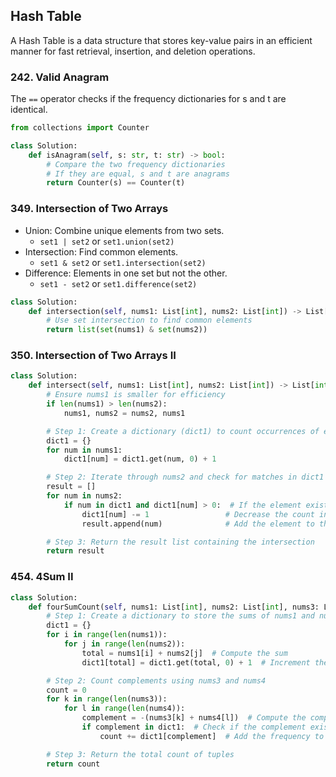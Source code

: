 ## Hash Table

A Hash Table is a data structure that stores key-value pairs in an efficient manner for fast retrieval, insertion, and deletion operations.

### 242. Valid Anagram

The `==` operator checks if the frequency dictionaries for s and t are identical.

```python
from collections import Counter

class Solution:
    def isAnagram(self, s: str, t: str) -> bool:
        # Compare the two frequency dictionaries
        # If they are equal, s and t are anagrams
        return Counter(s) == Counter(t)

```

### 349. Intersection of Two Arrays

- Union: Combine unique elements from two sets.
   - `set1 | set2` or `set1.union(set2)`
- Intersection: Find common elements.
   - `set1 & set2` or `set1.intersection(set2)`
- Difference: Elements in one set but not the other.
   - `set1 - set2` or `set1.difference(set2)`

```python
class Solution:
    def intersection(self, nums1: List[int], nums2: List[int]) -> List[int]:
        # Use set intersection to find common elements
        return list(set(nums1) & set(nums2))

```


### 350. Intersection of Two Arrays II

```python
class Solution:
    def intersect(self, nums1: List[int], nums2: List[int]) -> List[int]:
        # Ensure nums1 is smaller for efficiency
        if len(nums1) > len(nums2):
            nums1, nums2 = nums2, nums1

        # Step 1: Create a dictionary (dict1) to count occurrences of elements in nums1
        dict1 = {}
        for num in nums1:
            dict1[num] = dict1.get(num, 0) + 1

        # Step 2: Iterate through nums2 and check for matches in dict1
        result = []
        for num in nums2:
            if num in dict1 and dict1[num] > 0:  # If the element exists in dict1 with a positive count
                dict1[num] -= 1                 # Decrease the count in dict1
                result.append(num)              # Add the element to the result list

        # Step 3: Return the result list containing the intersection
        return result

```

### 454. 4Sum II

```python
class Solution:
    def fourSumCount(self, nums1: List[int], nums2: List[int], nums3: List[int], nums4: List[int]) -> int:
        # Step 1: Create a dictionary to store the sums of nums1 and nums2
        dict1 = {}
        for i in range(len(nums1)):
            for j in range(len(nums2)):
                total = nums1[i] + nums2[j]  # Compute the sum
                dict1[total] = dict1.get(total, 0) + 1  # Increment the count in the dictionary

        # Step 2: Count complements using nums3 and nums4
        count = 0
        for k in range(len(nums3)):
            for l in range(len(nums4)):
                complement = -(nums3[k] + nums4[l])  # Compute the complement
                if complement in dict1:  # Check if the complement exists in the dictionary
                    count += dict1[complement]  # Add the frequency to the count

        # Step 3: Return the total count of tuples
        return count

```
